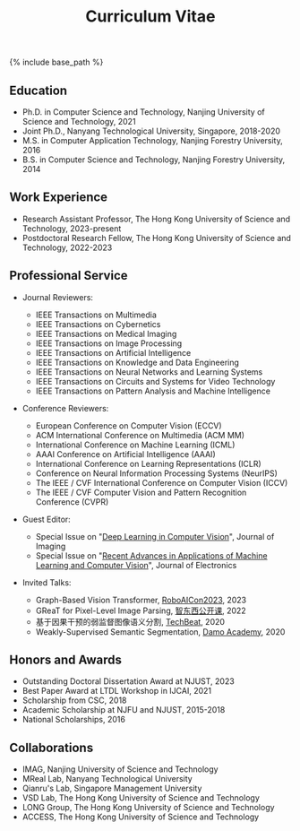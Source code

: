 ﻿---
layout: archive
title: "Curriculum Vitae"
permalink: /cv/
author_profile: true
redirect_from:
  - /resume
---

<style>
/* 整体字体大小调整 */
.page__content {
  font-size: 0.9em;
}

.page__content h1 {
  font-size: 1.6em;
}

.page__content h2 {
  font-size: 1.3em;
}

.page__content h3 {
  font-size: 1em;
}

/* 页面标题样式 - 与about页面一致 */
.page__title {
  font-size: 1.4em !important;
  margin-top: 0 !important;
  padding-top: 0 !important;
}

/* CV内容样式 */
.cv-content {
  line-height: 1.6;
  margin-bottom: 20px;
  text-align: justify;
}

.cv-section {
  margin-bottom: 30px;
}

.cv-section h2 {
  color: #2c3e50;
  border-bottom: 2px solid #3498db;
  padding-bottom: 5px;
  margin-bottom: 15px;
  font-size: 1.0em;
}

.cv-section p {
  margin-bottom: 15px;
  text-align: justify;
}
</style>

{% include base_path %}

Education
---
* Ph.D. in Computer Science and Technology, Nanjing University of Science and Technology, 2021
* Joint Ph.D., Nanyang Technological University, Singapore, 2018-2020
* M.S. in Computer Application Technology, Nanjing Forestry University, 2016
* B.S. in Computer Science and Technology, Nanjing Forestry University, 2014

Work Experience
---
* Research Assistant Professor, The Hong Kong University of Science and Technology, 2023-present
* Postdoctoral Research Fellow, The Hong Kong University of Science and Technology, 2022-2023

Professional Service
---
- Journal Reviewers:
  - IEEE Transactions on Multimedia
  - IEEE Transactions on Cybernetics
  - IEEE Transactions on Medical Imaging
  - IEEE Transactions on Image Processing
  - IEEE Transactions on Artificial Intelligence
  - IEEE Transactions on Knowledge and Data Engineering
  - IEEE Transactions on Neural Networks and Learning Systems
  - IEEE Transactions on Circuits and Systems for Video Technology
  - IEEE Transactions on Pattern Analysis and Machine Intelligence

- Conference Reviewers:
  - European Conference on Computer Vision (ECCV)
  - ACM International Conference on Multimedia (ACM MM)
  - International Conference on Machine Learning (ICML)
  - AAAI Conference on Artificial Intelligence (AAAI) 
  - International Conference on Learning Representations (ICLR)
  - Conference on Neural Information Processing Systems (NeurIPS)
  - The IEEE / CVF International Conference on Computer Vision (ICCV) 
  - The IEEE / CVF Computer Vision and Pattern Recognition Conference (CVPR)

- Guest Editor:
  - Special Issue on "[Deep Learning in Computer Vision](https://www.mdpi.com/journal/jimaging/special_issues/JPK36G569L)", Journal of Imaging
  - Special Issue on "[Recent Advances in Applications of Machine Learning and Computer Vision](https://www.mdpi.com/journal/electronics/special_issues/3W868U1B6W)", Journal of Electronics

- Invited Talks:
  - Graph-Based Vision Transformer, [RoboAICon2023](https://2023.theresearchcatalyst-robo.com/), 2023
  - GReaT for Pixel-Level Image Parsing, [智东西公开课](https://course.zhidx.com/c/MmFlNDMyNTEwOWYwNmM0ZDgyYTM=), 2022
  - 基于因果干预的弱监督图像语义分割, [TechBeat](https://www.techbeat.net/talk-info?id=483), 2020
  - Weakly-Supervised Semantic Segmentation, [Damo Academy](https://t.bilibili.com/464398595921845696?tab=2), 2020

Honors and Awards
---
- Outstanding Doctoral Dissertation Award at NJUST, 2023
- Best Paper Award at LTDL Workshop in IJCAI, 2021
- Scholarship from CSC, 2018
- Academic Scholarship at NJFU and NJUST, 2015-2018
- National Scholarships, 2016

Collaborations
---
- IMAG, Nanjing University of Science and Technology
- MReal Lab, Nanyang Technological University
- Qianru's Lab, Singapore Management University
- VSD Lab, The Hong Kong University of Science and Technology
- LONG Group, The Hong Kong University of Science and Technology
- ACCESS, The Hong Kong University of Science and Technology
